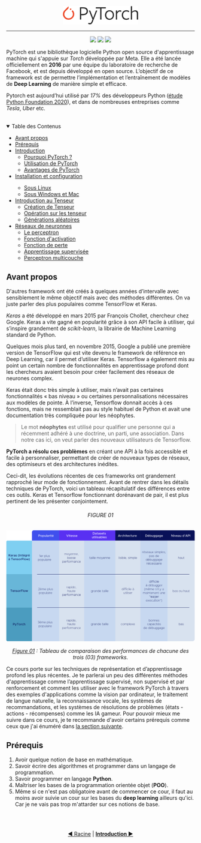 <p align="center"><img width="40%" src="./images/Pytorch_logo.png" /></p>

-------------------------------------------------------------------------------

<div align="center">

![](https://img.shields.io/badge/pytorch-2.0.0-orange)
![](https://img.shields.io/badge/lastest-2023--06--05-success)
![](https://img.shields.io/badge/contact-dr.mokira%40gmail.com-blueviolet)

</div>

PyTorch est une bibliothèque logicielle Python open source d'apprentissage
machine qui s'appuie sur *Torch* développée par Meta. Elle a été lancée
officiellement en **2016** par une équipe du laboratoire de recherche de
Facebook, et est depuis développé en open source. L’objectif de ce framework
est de permettre l’implémentation et l’entraînement de modèles de
**Deep Learning** de manière simple et efficace.

Pytorch est aujourd’hui utilisé par *17%* des développeurs Python
([étude Python Foundation 2020](https://www.jetbrains.com/lp/python-developers-survey-2020/)),
et dans de nombreuses entreprises comme *Tesla*, *Uber* etc.

<br/>
<details id="table-content" open>
    <summary>Table des Contenus</summary>
    <ul>
        <li><a href="#avant-propos">Avant propos</a> </li>
        <li><a href="#prérequis">Prérequis</a> </li>
        <li><a href="./intro/README.md">Introduction</a>
            <ul>
                <li><a href="./intro/README.md#pourquoi-pytorch-">Pourquoi PyTorch ?</a></li>
                <li><a href="./intro/README.md#utilisation-de-pytorch">Utilisation de PyTorch</a></li>
                <li><a href="./intro/README.md#avantages-de-pytorch">Avantages de PyTorch</a></li>
            </ul>
        </li>
        <li><a href="./install/README.md">Installation et configuration</a></li>
            <ul>
                <li><a href="./install/README.md#sous-linux">Sous Linux</a></li>
                <li><a href="./install/README.md#sous-windows-et-mac">Sous Windows et Mac</a></li>
            </ul>
        </li>
        <li><a href="./tensor/README.md">Introduction au Tenseur</a>
            <ul>
                <li><a href="./tensor/README.md#création-de-tenseur">Création de Tenseur</a></li>
                <li><a href="./tensor/README.md#opération-sur-les-tenseur">Opération sur les tenseur</a></li>
                <li><a href="./tensor/README.md#g%C3%A9n%C3%A9rations-al%C3%A9atoires">Générations aléatoires</a></li>
            </ul>
        </li>
        <li><a href="./nn/README.md">Réseaux de neuronnes</a>
            <ul>
                <li><a href="./nn/README.md#le-perceptron">Le perceptron</a></li>
                <li><a href="./nn/README.md#fonction-dactivation">Fonction d'activation</a></li>
                <li><a href="./nn/README.md#fonction-de-perte">Fonction de perte</a></li>
                <li><a href="./nn/README.md#apprentissage-supervis%C3%A9e">Apprentissage supervisée</a></li>
                <li><a href="./nn/README.md#perceptron-multicouche">Perceptron multicouche</a></li>
            </ul>
        </li>
        <!--<li><a href="./examples/README.md">Exemples de projet</a>
            <ul>
                <li><a href="./intro/README.md#pourquoi-pytorch">Pourquoi PyTorch ?</a></li>
            </ul>
        </li>-->
    </ul>

</details>

## Avant propos
D'autres framework ont été créés à quelques années d’intervalle avec
sensiblement le même objectif mais avec des méthodes différentes.
On va juste parler des plus populaires comme TensorFlow et Keras.

*Keras* a été développé en mars 2015 par François Chollet, chercheur chez
Google. Keras a vite gagné en popularité grâce à son API facile à utiliser,
qui s’inspire grandement de *scikit-learn*, la librairie de Machine Learning
standard de Python.

Quelques mois plus tard, en novembre 2015, Google a publié une première
version de TensorFlow qui est vite devenu le framework de référence en
Deep Learning, car il permet d’utiliser Keras. Tensorflow a également mis
au point un certain nombre de fonctionnalités en apprentissage profond dont
les chercheurs avaient besoin pour créer facilement des réseaux de neurones
complex.

Keras était donc très simple à utiliser, mais n’avait pas certaines
fonctionnalités « bas niveau » ou certaines personnalisations nécessaires
aux modèles de pointe. À l’inverse, Tensorflow donnait accès à ces fonctions,
mais ne ressemblait pas au style habituel de Python et avait une documentation
très compliquée pour les néophytes.

> Le mot **néophytes** est utilisé pour qualifier une personne qui a récemment
adhéré à une doctrine, un parti, une association. Dans notre cas ici, on
veut parler des nouveaux utilisateurs de Tensorflow.

**PyTorch a résolu ces problèmes** en créant une API à la fois accessible et
facile à personnaliser, permettant de créer de nouveaux types de réseaux,
des optimiseurs et des architectures inédites.

Ceci-dit, les évolutions récentes de ces frameworks ont grandement rapproché
leur mode de fonctionnement. Avant de rentrer dans les détails techniques de
PyTorch, voici un tableau récapitulatif des différences entre ces outils.
Keras et Tensorflow fonctionnant dorénavant de pair, il est plus pertinent de
les présenter conjointement.

<div align="center">

###### FIGURE 01
![](./images/img1.png)

</div>
<p align="center">
<i>
<ins>Figure 01</ins> : Tableau de comparaison des performances de chacune des
trois (03) frameworks.
</i>
</p>

Ce cours porte sur les techniques de représentation et d’apprentissage profond
les plus récentes. Je te parlerai un peu des différentes méthodes
d'apprentissage comme l’apprentissage supervisé, non supervisé et par
renforcement et comment les utiliser avec le framework PyTorch à travers des
exemples d'applications comme la vision par ordinateur, le traitement de
langue naturelle, la reconnaissance vocale, les systèmes de recommandations,
et les systèmes de résolutions de problèmes
(états - actions - récompenses) comme les IA gameur. Pour pouvoir mieux me
suivre dans ce cours, je te recommande d'avoir certains prérequis comme ceux
que j'ai énuméré dans [la section suivante](#pr%C3%A9requis).



## Prérequis
1. Avoir quelque notion de base en mathématique.
2. Savoir écrire des algorithmes et programmer dans un langage de
programmation.
3. Savoir programmer en langage **Python**.
4. Maîtriser les bases de la programmation orientée objet (**POO**).
5. Même si ce n'est pas obligatoire avant de commencer ce cour,
il faut au moins avoir suivie un cour sur les bases du **deep learning**
ailleurs qu'ici. Car je ne vais pas trop m'attarder sur ces notions de base.


<br/>
<br/>
<div align="center">

[:arrow_backward: Racine](../README.md)
| [**Introduction :arrow_forward:**](./intro/README.md)

</div>


